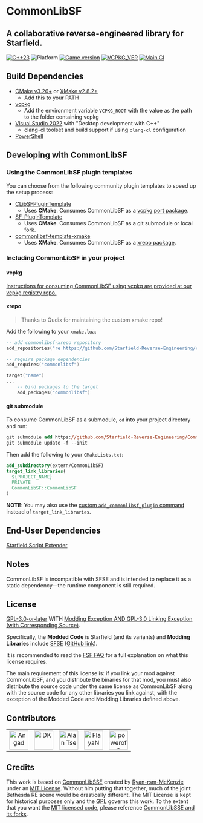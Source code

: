 # CommonLibSF

## A collaborative reverse-engineered library for Starfield.

[![C++23](https://img.shields.io/static/v1?label=standard&message=c%2B%2B23&color=blue&logo=c%2B%2B&&logoColor=red&style=flat)](https://en.cppreference.com/w/cpp/compiler_support)
![Platform](https://img.shields.io/static/v1?label=platform&message=windows&color=dimgray&style=flat&logo=windows)
[![Game version](https://img.shields.io/badge/game%20version-1.7.29-orange)](#Developing-with-CommonLibSF)
[![VCPKG_VER](https://img.shields.io/static/v1?label=vcpkg%20registry&message=2023-09-15.5&color=green&style=flat)](https://github.com/Starfield-Reverse-Engineering/Starfield-RE-vcpkg)
[![Main CI](https://img.shields.io/github/actions/workflow/status/Starfield-Reverse-Engineering/CommonLibSF/main_ci.yml)](https://github.com/Starfield-Reverse-Engineering/CommonLibSF/actions/workflows/main_ci.yml)

## Build Dependencies

- [CMake v3.26+](https://cmake.org/) or [XMake v2.8.2+](https://github.com/xmake-io/xmake/releases)
  - Add this to your PATH
- [vcpkg](https://github.com/microsoft/vcpkg)
  - Add the environment variable `VCPKG_ROOT` with the value as the path to the folder containing vcpkg
- [Visual Studio 2022](https://visualstudio.microsoft.com/) with "Desktop development with C++"
  - clang-cl toolset and build support if using `clang-cl` configuration
- [PowerShell](https://github.com/PowerShell/PowerShell/releases)

## Developing with CommonLibSF

### Using the CommonLibSF plugin templates

You can choose from the following community plugin templates to speed up the setup process:

- [CLibSFPluginTemplate](https://github.com/Starfield-Reverse-Engineering/CLibSFPluginTemplate)
  - Uses **CMake**. Consumes CommonLibSF as a [vcpkg port package](https://github.com/Starfield-Reverse-Engineering/Starfield-RE-vcpkg).
- [SF_PluginTemplate](https://github.com/gottyduke/SF_PluginTemplate)
  - Uses **CMake**. Consumes CommonLibSF as a git submodule or local fork.
- [commonlibsf-template-xmake](https://github.com/Starfield-Reverse-Engineering/commonlibsf-template-xmake)
  - Uses **XMake**. Consumes CommonLibSF as a [xrepo package](https://github.com/Starfield-Reverse-Engineering/commonlibsf-xrepo).

### Including CommonLibSF in your project

#### vcpkg

[Instructions for consuming CommonLibSF using vcpkg are provided at our vcpkg registry repo.](https://github.com/Starfield-Reverse-Engineering/Starfield-RE-vcpkg)

#### xrepo

> Thanks to Qudix for maintaining the custom xmake repo!

Add the following to your `xmake.lua`:

```lua
-- add commonlibsf-xrepo repository
add_repositories("re https://github.com/Starfield-Reverse-Engineering/commonlibsf-xrepo")

-- require package dependencies
add_requires("commonlibsf")

target("name")
...
    -- bind packages to the target
    add_packages("commonlibsf")
```

#### git submodule

To consume CommonLibSF as a submodule, `cd` into your project directory and run:

```ps
git submodule add https://github.com/Starfield-Reverse-Engineering/CommonLibSF extern/CommonLibSF
git submodule update -f --init
```

Then add the following to your `CMakeLists.txt`:

```cmake
add_subdirectory(extern/CommonLibSF)
target_link_libraries(
  ${PROJECT_NAME}
  PRIVATE
  CommonLibSF::CommonLibSF
)
```

**NOTE**: You may also use the [custom `add_commonlibsf_plugin` command](https://github.com/Starfield-Reverse-Engineering/CommonLibSF/wiki/Miscellanous-Explanatory-Stuff#custom-cmake-command) instead of `target_link_libraries`.

## End-User Dependencies

[Starfield Script Extender](https://www.nexusmods.com/starfield/mods/106)

## Notes

CommonLibSF is incompatible with SFSE and is intended to replace it as a static dependency&mdash;the runtime component is still required.

## License

[GPL-3.0-or-later][LICENSE] WITH [Modding Exception AND GPL-3.0 Linking Exception (with Corresponding Source)](EXCEPTIONS).

Specifically, the **Modded Code** is Starfield (and its variants) and **Modding Libraries** include [SFSE](https://sfse.silverlock.org/) ([GitHub link](https://github.com/ianpatt/sfse)).

It is recommended to read the [FSF FAQ](https://www.gnu.org/licenses/gpl-faq.en.html) for a full explanation on what this license requires.

The main requirement of this license is: if you link your mod against CommonLibSF, and you distribute the binaries for that mod, you must also distribute the source code under the same license as CommonLibSF along with the source code for any other libraries you link against, with the exception of the Modded Code and Modding Libraries defined above.

## Contributors

<!--CONTRIBUTORS_BEGIN--><table><tr>
  <td align="center">
    <a href="https://github.com/ThirdEyeSqueegee" title="Angad">
      <img src="https://avatars.githubusercontent.com/u/66992519?v=4" width="50;" alt="Angad"/>
    </a>
  </td>
  <td align="center">
    <a href="https://github.com/gottyduke" title="DK">
      <img src="https://avatars.githubusercontent.com/u/35783662?v=4" width="50;" alt="DK"/>
    </a>
  </td>
  <td align="center">
    <a href="https://github.com/alandtse" title="Alan Tse">
      <img src="https://avatars.githubusercontent.com/u/7086117?v=4" width="50;" alt="Alan Tse"/>
    </a>
  </td>
  <td align="center">
    <a href="https://github.com/FlayaN" title="FlayaN">
      <img src="https://avatars.githubusercontent.com/u/964655?v=4" width="50;" alt="FlayaN"/>
    </a>
  </td>
  <td align="center">
    <a href="https://github.com/powerof3" title="powerof3">
      <img src="https://avatars.githubusercontent.com/u/32599957?v=4" width="50;" alt="powerof3"/>
    </a>
  </td>
</tr></table><!--CONTRIBUTORS_END-->

## Credits

This work is based on [CommonLibSSE][CLibSSE] created by [Ryan-rsm-McKenzie](https://github.com/Ryan-rsm-McKenzie) under an [MIT License][CommonLib_MIT]. Without him putting that together, much of the joint Bethesda RE scene would be drastically different. The MIT License is kept for historical purposes only and the [GPL](#License) governs this work. To the extent that you want the [MIT licensed code][CommonLib_MIT], please reference [CommonLibSSE and its forks][CLibSSE].

[CommonLib_MIT]: /CommonLibSF/LICENSES/COMMONLIB
[LICENSE]: COPYING
[CLibSSE]: https://github.com/Ryan-rsm-McKenzie/CommonLibSSE
